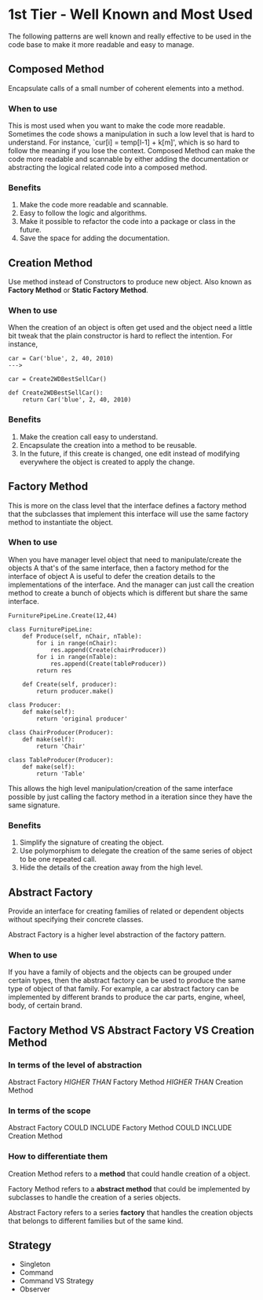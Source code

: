 # 1st Tier - Well Known and Most Used
The following patterns are well known and really effective to be used in the code base to make it more readable and easy to manage.

## Composed Method
Encapsulate calls of a small number of coherent elements into a method.

### When to use
This is most used when you want to make the code more readable. Sometimes the code shows a manipulation in such a low level that is hard to understand. For instance, `cur[i] = temp[l-1] + k[m]', which is so hard to follow the meaning if you lose the context. Composed Method can make the code more readable and scannable by either adding the documentation or abstracting the logical related code into a composed method.

### Benefits
1. Make the code more readable and scannable.
2. Easy to follow the logic and algorithms.
3. Make it possible to refactor the code into a package or class in the future.
4. Save the space for adding the documentation.



## Creation Method
Use method instead of Constructors to produce new object.
Also known as **Factory Method** or **Static Factory Method**.

### When to use
When the creation of an object is often get used and the object need a little bit tweak that the plain constructor is hard to reflect the intention. For instance,
```
car = Car('blue', 2, 40, 2010)
--->

car = Create2WDBestSellCar()

def Create2WDBestSellCar():
    return Car('blue', 2, 40, 2010)
```

### Benefits
1. Make the creation call easy to understand.
2. Encapsulate the creation into a method to be reusable.
3. In the future, if this create is changed, one edit instead of modifying everywhere the object is created to apply the change.

## Factory Method
This is more on the class level that the interface defines a factory method that the subclasses that implement this interface will use the same factory method to instantiate the object.

### When to use
When you have manager level object that need to manipulate/create the objects A that's of the same interface, then a factory method for the interface of object A is useful to defer the creation details to the implementations of the interface. And the manager can just call the creation method to create a bunch of objects which is different but share the same interface.
```
FurniturePipeLine.Create(12,44)

class FurniturePipeLine:
    def Produce(self, nChair, nTable):
        for i in range(nChair):
            res.append(Create(chairProducer))
        for i in range(nTable):
            res.append(Create(tableProducer))
        return res

    def Create(self, producer):
        return producer.make()

class Producer:
    def make(self):
        return 'original producer'

class ChairProducer(Producer):
    def make(self):
        return 'Chair'

class TableProducer(Producer):
    def make(self):
        return 'Table'
```

This allows the high level manipulation/creation of the same interface possible by just calling the factory method in a iteration since they have the same signature.

### Benefits
1. Simplify the signature of creating the object.
2. Use polymorphism to delegate the creation of the same series of object to be one repeated call.
3. Hide the details of the creation away from the high level.


## Abstract Factory
Provide an interface for creating families of related or dependent objects without specifying their concrete classes.

Abstract Factory is a higher level abstraction of the factory pattern.

### When to use
If you have a family of objects and the objects can be grouped under certain types, then the abstract factory can be used to produce the same type of object of that family.
For example, a car abstract factory can be implemented by different brands to produce the car parts, engine, wheel, body, of certain brand.

## Factory Method VS Abstract Factory VS Creation Method

### In terms of the level of abstraction

Abstract Factory _HIGHER THAN_ Factory Method _HIGHER THAN_ Creation Method

### In terms of the scope

Abstract Factory COULD INCLUDE Factory Method COULD INCLUDE Creation Method

### How to differentiate them
Creation Method refers to a **method** that could handle creation of a object.

Factory Method refers to a **abstract method** that could be implemented by subclasses to handle the creation of a series objects.

Abstract Factory refers to a series **factory** that handles the creation objects that belongs to different families but of the same kind.


## Strategy



- Singleton
- Command
- Command VS Strategy
- Observer
